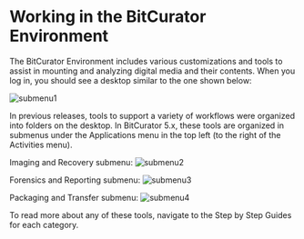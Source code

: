 Working in the BitCurator Environment
==============================

The BitCurator Environment includes various customizations and tools to assist in mounting and analyzing digital media and their contents. When you log in, you should see a desktop similar to the one shown below:

![submenu1](attachments/submenu1.jpg)

In previous releases, tools to support a variety of workflows were organized into folders on the desktop. In BitCurator 5.x, these tools are organized in submenus under the Applications menu in the top left (to the right of the Activities menu).

Imaging and Recovery submenu:
![submenu2](attachments/submenu2.jpg)

Forensics and Reporting submenu:
![submenu3](attachments/submenu3.jpg)

Packaging and Transfer submenu:
![submenu4](attachments/submenu4.jpg)

To read more about any of these tools, navigate to the Step by Step Guides for each category.
